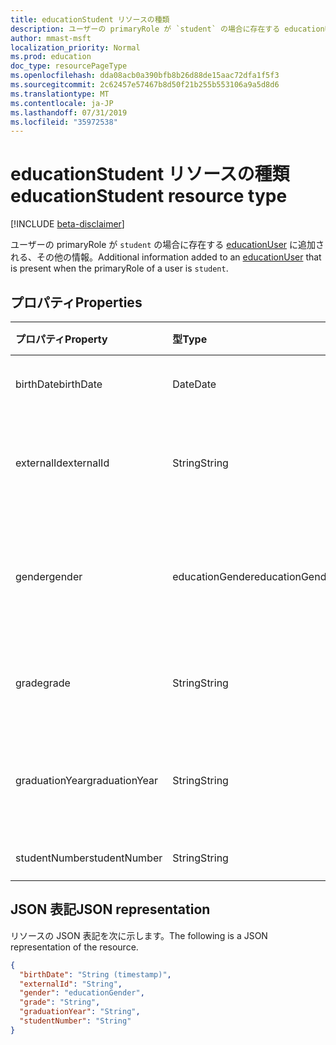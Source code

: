 ```yaml
---
title: educationStudent リソースの種類
description: ユーザーの primaryRole が `student` の場合に存在する educationUser に追加される、その他の情報。
author: mmast-msft
localization_priority: Normal
ms.prod: education
doc_type: resourcePageType
ms.openlocfilehash: dda08acb0a390bfb8b26d88de15aac72dfa1f5f3
ms.sourcegitcommit: 2c62457e57467b8d50f21b255b553106a9a5d8d6
ms.translationtype: MT
ms.contentlocale: ja-JP
ms.lasthandoff: 07/31/2019
ms.locfileid: "35972538"
---
```

# <a name="educationstudent-resource-type"></a><span data-ttu-id="6c1be-103">educationStudent リソースの種類</span><span class="sxs-lookup"><span data-stu-id="6c1be-103">educationStudent resource type</span></span>

[!INCLUDE [beta-disclaimer](../../includes/beta-disclaimer.md)]

<span data-ttu-id="6c1be-104">ユーザーの primaryRole が `student` の場合に存在する [educationUser](educationuser.md) に追加される、その他の情報。</span><span class="sxs-lookup"><span data-stu-id="6c1be-104">Additional information added to an [educationUser](educationuser.md) that is present when the primaryRole of a user is `student`.</span></span>

## <a name="properties"></a><span data-ttu-id="6c1be-105">プロパティ</span><span class="sxs-lookup"><span data-stu-id="6c1be-105">Properties</span></span>
| <span data-ttu-id="6c1be-106">プロパティ</span><span class="sxs-lookup"><span data-stu-id="6c1be-106">Property</span></span>     | <span data-ttu-id="6c1be-107">型</span><span class="sxs-lookup"><span data-stu-id="6c1be-107">Type</span></span>   |<span data-ttu-id="6c1be-108">説明</span><span class="sxs-lookup"><span data-stu-id="6c1be-108">Description</span></span>|
|:---------------|:--------|:----------|
|<span data-ttu-id="6c1be-109">birthDate</span><span class="sxs-lookup"><span data-stu-id="6c1be-109">birthDate</span></span>|<span data-ttu-id="6c1be-110">Date</span><span class="sxs-lookup"><span data-stu-id="6c1be-110">Date</span></span>| <span data-ttu-id="6c1be-111">学生の生年月日。</span><span class="sxs-lookup"><span data-stu-id="6c1be-111">Birth date of the student.</span></span>|
|<span data-ttu-id="6c1be-112">externalId</span><span class="sxs-lookup"><span data-stu-id="6c1be-112">externalId</span></span>|<span data-ttu-id="6c1be-113">String</span><span class="sxs-lookup"><span data-stu-id="6c1be-113">String</span></span>| <span data-ttu-id="6c1be-114">ソース システムの学生の ID。</span><span class="sxs-lookup"><span data-stu-id="6c1be-114">ID of the student in the source system.</span></span>|
|<span data-ttu-id="6c1be-115">gender</span><span class="sxs-lookup"><span data-stu-id="6c1be-115">gender</span></span>|<span data-ttu-id="6c1be-116">educationGender</span><span class="sxs-lookup"><span data-stu-id="6c1be-116">educationGender</span></span>| <span data-ttu-id="6c1be-117">可能な値は、`female`、`male`、`other` です。</span><span class="sxs-lookup"><span data-stu-id="6c1be-117">Possible values are: `female`, `male`, `other`.</span></span>|
|<span data-ttu-id="6c1be-118">grade</span><span class="sxs-lookup"><span data-stu-id="6c1be-118">grade</span></span>|<span data-ttu-id="6c1be-119">String</span><span class="sxs-lookup"><span data-stu-id="6c1be-119">String</span></span>|<span data-ttu-id="6c1be-120">学生の現在の学年。</span><span class="sxs-lookup"><span data-stu-id="6c1be-120">Current grade level of the student.</span></span>|
|<span data-ttu-id="6c1be-121">graduationYear</span><span class="sxs-lookup"><span data-stu-id="6c1be-121">graduationYear</span></span>|<span data-ttu-id="6c1be-122">String</span><span class="sxs-lookup"><span data-stu-id="6c1be-122">String</span></span>| <span data-ttu-id="6c1be-123">学生が学校から卒業する年。</span><span class="sxs-lookup"><span data-stu-id="6c1be-123">Year the student is graduating from the school.</span></span>|
|<span data-ttu-id="6c1be-124">studentNumber</span><span class="sxs-lookup"><span data-stu-id="6c1be-124">studentNumber</span></span>|<span data-ttu-id="6c1be-125">String</span><span class="sxs-lookup"><span data-stu-id="6c1be-125">String</span></span>| <span data-ttu-id="6c1be-126">学生番号。</span><span class="sxs-lookup"><span data-stu-id="6c1be-126">Student Number.</span></span>|

## <a name="json-representation"></a><span data-ttu-id="6c1be-127">JSON 表記</span><span class="sxs-lookup"><span data-stu-id="6c1be-127">JSON representation</span></span>

<span data-ttu-id="6c1be-128">リソースの JSON 表記を次に示します。</span><span class="sxs-lookup"><span data-stu-id="6c1be-128">The following is a JSON representation of the resource.</span></span>

<!-- {
  "blockType": "resource",
  "optionalProperties": [

  ],
  "@odata.type": "microsoft.graph.educationStudent"
}-->

```json
{
  "birthDate": "String (timestamp)",
  "externalId": "String",
  "gender": "educationGender",
  "grade": "String",
  "graduationYear": "String",
  "studentNumber": "String"
}
```

<!-- uuid: 8fcb5dbc-d5aa-4681-8e31-b001d5168d79
2015-10-25 14:57:30 UTC -->
<!--
{
  "type": "#page.annotation",
  "description": "educationStudent resource",
  "keywords": "",
  "section": "documentation",
  "tocPath": "",
  "suppressions": []
}
-->
